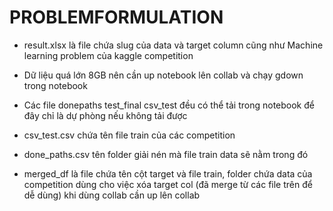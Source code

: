 # PROBLEMFORMULATION

- result.xlsx là file chứa slug của data và target column cũng như Machine learning problem của kaggle competition

- Dữ liệu quá lớn 8GB nên cần up notebook lên collab và chạy gdown trong notebook

- Các file donepaths test_final csv_test đều có thể tải trong notebook để đây chỉ là dự phòng nếu không tải được

- csv_test.csv chứa tên file train của các competition
- done_paths.csv tên folder giải nén mà file train data sẽ nằm trong đó
- merged_df là file chứa tên cột target và file train, folder chứa data của competition dùng cho việc xóa target col (đã merge từ các file trên để dễ dùng) khi dùng collab cần up lên collab
